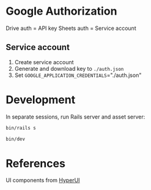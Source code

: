 # Google Authorization

Drive auth = API key
Sheets auth = Service account

## Service account
1. Create service account
2. Generate and download key to `./auth.json`
3. Set `GOOGLE_APPLICATION_CREDENTIALS`="./auth.json"

# Development

In separate sessions, run Rails server and asset server:
```bash
bin/rails s
```

```bash
bin/dev
```


# References
UI components from [HyperUI](https://www.hyperui.dev)
